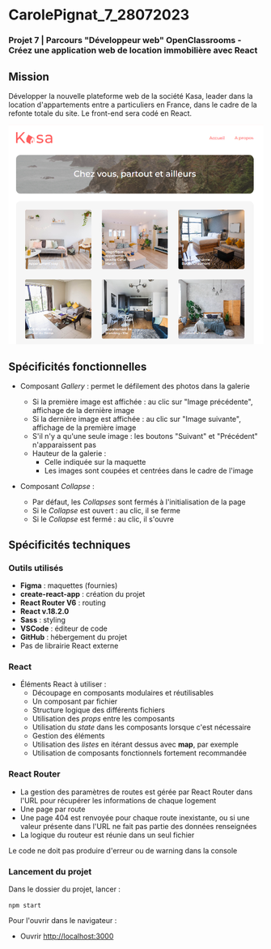 # CarolePignat_7_28072023

### Projet 7 | Parcours "Développeur web" OpenClassrooms - Créez une application web de location immobilière avec React

## Mission
Développer la nouvelle plateforme web de la société Kasa, leader dans la location d'appartements entre a particuliers en France, dans le cadre de la refonte totale du site. Le front-end sera codé en React.

![Page d'accueil](Accueil.png)

## Spécificités fonctionnelles

* Composant *Gallery* : permet le défilement des photos dans la galerie
    * Si la première image est affichée : au clic sur "Image précédente", affichage de la dernière image
    * Si la dernière image est affichée : au clic sur "Image suivante", affichage de la première image
    * S'il n'y a qu'une seule image : les boutons "Suivant" et "Précédent" n'apparaissent pas
    * Hauteur de la galerie : 
        * Celle indiquée sur la maquette
        * Les images sont coupées et centrées dans le cadre de l'image

* Composant *Collapse* :
    * Par défaut, les *Collapses* sont fermés à l'initialisation de la page
    * Si le *Collapse* est ouvert : au clic, il se ferme
    * Si le *Collapse* est fermé : au clic, il s'ouvre
    
## Spécificités techniques

### Outils utilisés

* **Figma** : maquettes (fournies)
* **create-react-app** : création du projet
* **React Router V6** : routing
* **React v.18.2.0** 
* **Sass** : styling
* **VSCode** : éditeur de code
* **GitHub** : hébergement du projet
* Pas de librairie React externe

### React

* Éléments React à utiliser :
    * Découpage en composants modulaires et réutilisables
    * Un composant par fichier
    * Structure logique des différents fichiers
    * Utilisation des *props* entre les composants
    * Utilisation du *state* dans les composants lorsque c'est nécessaire
    * Gestion des éléments
    * Utilisation des *listes* en itérant dessus avec **map**, par exemple
    * Utilisation de composants fonctionnels fortement recommandée

### React Router 

* La gestion des paramètres de routes est gérée par React Router dans l'URL pour récupérer les informations de chaque logement
* Une page par route
* Une page 404 est renvoyée pour chaque route inexistante, ou si une valeur présente dans l'URL ne fait pas partie des données renseignées
* La logique du routeur est réunie dans un seul fichier

Le code ne doit pas produire d'erreur ou de warning dans la console

### Lancement du projet

Dans le dossier du projet, lancer :

`npm start`

Pour l'ouvrir dans le navigateur :

* Ouvrir [http://localhost:3000](http://localhost:3000)
